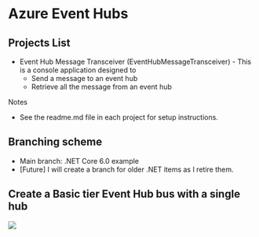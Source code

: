 # Azure Event Hubs

## Projects List
- Event Hub Message Transceiver (EventHubMessageTransceiver) - This is a console application designed to 
    - Send a message to an event hub
    - Retrieve all the message from an event hub
   
  
Notes
- See the readme.md file in each project for setup instructions.

## Branching scheme
- Main branch: .NET Core 6.0 example
- [Future] I will create a branch for older .NET items as I retire them.



## Create a **Basic** tier Event Hub bus with a single hub
<a href="https://portal.azure.com/#create/Microsoft.Template/uri/https%3a%2f%2fraw.githubusercontent.com%2fmadcodemonkey%2fAzure.EventHubs%2fmain%2fARM-files%2fEventHubBasicTierWithOneHub.json" target="_blank">
       <img src="https://aka.ms/deploytoazurebutton"/>
</a>

